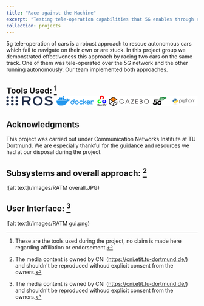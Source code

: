 ```yaml
---
title: "Race against the Machine"
excerpt: "Testing tele-operation capabilities that 5G enables through a race with autonomous cars<br/><img src='/images/tech-stack-racing.png'>"
collection: projects
---
```


5g tele-operation of cars is a robust approach to rescue autonomous cars which fail to navigate on their own or are stuck. 
In this project group we demonstrated effectiveness this approach by racing two cars on the same track. One of them was tele-operated over the 5G network and the other running autonomously. Our team implemented both approaches.  

## Tools Used:  [^1] ![alt text](/images/tech-stack-racing.png)

## Acknowledgments

This project was carried out under Communication Networks Institute at TU Dortmund. We are especially thankful for the guidance and resources we had at our disposal during the project. 

## Subsystems and overall approach: [^2]

![alt text](/images/RATM overall.JPG)

## User Interface: [^2]

![alt text](/images/RATM gui.png)



[^1]: These are the tools used during the project, no claim is made here regarding affiliation or endorsement.
[^2]: The media content is owned by CNI (https://cni.etit.tu-dortmund.de/) and shouldn't be reproduced withoud explicit consent from the owners.



